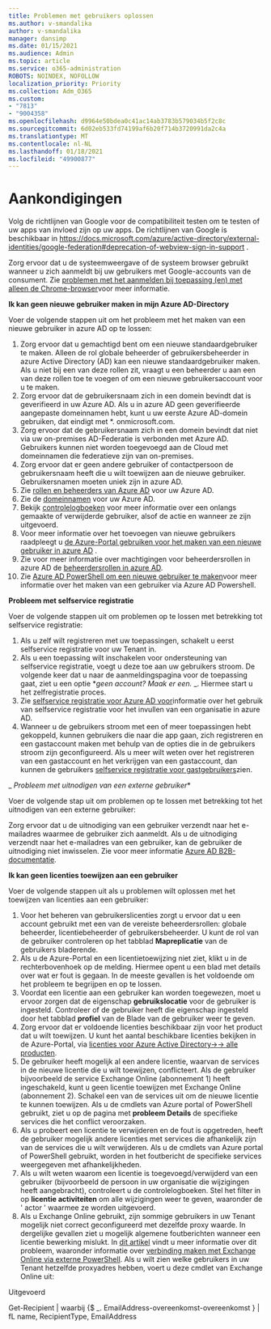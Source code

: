 ```yaml
---
title: Problemen met gebruikers oplossen
ms.author: v-smandalika
author: v-smandalika
manager: dansimp
ms.date: 01/15/2021
ms.audience: Admin
ms.topic: article
ms.service: o365-administration
ROBOTS: NOINDEX, NOFOLLOW
localization_priority: Priority
ms.collection: Adm_O365
ms.custom:
- "7813"
- "9004358"
ms.openlocfilehash: d9964e50bdea0c41ac14ab3783b579034b5f2c8c
ms.sourcegitcommit: 6d02eb533fd74199af6b20f714b3720991da2c4a
ms.translationtype: MT
ms.contentlocale: nl-NL
ms.lasthandoff: 01/18/2021
ms.locfileid: "49900877"
---
```

# <a name="announcements"></a>Aankondigingen

Volg de richtlijnen van Google voor de compatibiliteit testen om te testen of uw apps van invloed zijn op uw apps. De richtlijnen van Google is beschikbaar in https://docs.microsoft.com/azure/active-directory/external-identities/google-federation#deprecation-of-webview-sign-in-support .

Zorg ervoor dat u de systeemweergave of de systeem browser gebruikt wanneer u zich aanmeldt bij uw gebruikers met Google-accounts van de consument. Zie [problemen met het aanmelden bij toepassing (en) met alleen de Chrome-browser](https://docs.microsoft.com/office365/troubleshoot/miscellaneous/chrome-behavior-affects-applications)voor meer informatie.


**Ik kan geen nieuwe gebruiker maken in mijn Azure AD-Directory**

Voer de volgende stappen uit om het probleem met het maken van een nieuwe gebruiker in azure AD op te lossen:

1. Zorg ervoor dat u gemachtigd bent om een nieuwe standaardgebruiker te maken. Alleen de rol globale beheerder of gebruikersbeheerder in azure Active Directory (AD) kan een nieuwe standaardgebruiker maken. Als u niet bij een van deze rollen zit, vraagt u een beheerder u aan een van deze rollen toe te voegen of om een nieuwe gebruikersaccount voor u te maken.
2. Zorg ervoor dat de gebruikersnaam zich in een domein bevindt dat is geverifieerd in uw Azure AD. Als u in azure AD geen geverifieerde aangepaste domeinnamen hebt, kunt u uw eerste Azure AD-domein gebruiken, dat eindigt met *. onmicrosoft.com.
3. Zorg ervoor dat de gebruikersnaam zich in een domein bevindt dat niet via uw on-premises AD-Federatie is verbonden met Azure AD. Gebruikers kunnen niet worden toegevoegd aan de Cloud met domeinnamen die federatieve zijn van on-premises.
4. Zorg ervoor dat er geen andere gebruiker of contactpersoon de gebruikersnaam heeft die u wilt toewijzen aan de nieuwe gebruiker. Gebruikersnamen moeten uniek zijn in azure AD.
5. Zie [rollen en beheerders van Azure AD](https://ms.portal.azure.com/#blade/Microsoft_AAD_IAM/ActiveDirectoryMenuBlade/RolesAndAdministrators) voor uw Azure AD.
6. Zie de [domeinnamen](https://ms.portal.azure.com/#blade/Microsoft_AAD_IAM/ActiveDirectoryMenuBlade/Domains) voor uw Azure AD.
7. Bekijk [controlelogboeken](https://ms.portal.azure.com/#blade/Microsoft_AAD_IAM/ActiveDirectoryMenuBlade/Audit) voor meer informatie over een onlangs gemaakte of verwijderde gebruiker, alsof de actie en wanneer ze zijn uitgevoerd.
8. Voor meer informatie over het toevoegen van nieuwe gebruikers raadpleegt u [de Azure-Portal gebruiken voor het maken van een nieuwe gebruiker in azure AD](https://docs.microsoft.com/azure/active-directory/fundamentals/add-users-azure-active-directory) .
9. Zie voor meer informatie over machtigingen voor beheerdersrollen in azure AD de [beheerdersrollen in azure AD](https://docs.microsoft.com/azure/active-directory/roles/permissions-reference).
10. Zie [Azure AD PowerShell om een nieuwe gebruiker te maken](https://docs.microsoft.com/powershell/module/azuread/new-azureaduser)voor meer informatie over het maken van een gebruiker via Azure AD Powershell.

**Probleem met selfservice registratie**

Voer de volgende stappen uit om problemen op te lossen met betrekking tot selfservice registratie:

1. Als u zelf wilt registreren met uw toepassingen, schakelt u eerst selfservice registratie voor uw Tenant in. 
2. Als u een toepassing wilt inschakelen voor ondersteuning van selfservice registratie, voegt u deze toe aan uw gebruikers stroom. De volgende keer dat u naar de aanmeldingspagina voor de toepassing gaat, ziet u een optie **_geen account? Maak er een._* _. Hiermee start u het zelfregistratie proces.
3. Zie [selfservice registratie voor Azure AD voor](https://docs.microsoft.com/azure/active-directory/enterprise-users/directory-self-service-signup)informatie over het gebruik van selfservice registratie voor het invullen van een organisatie in azure AD.
4. Wanneer u de gebruikers stroom met een of meer toepassingen hebt gekoppeld, kunnen gebruikers die naar die app gaan, zich registreren en een gastaccount maken met behulp van de opties die in de gebruikers stroom zijn geconfigureerd. Als u meer wilt weten over het registreren van een gastaccount en het verkrijgen van een gastaccount, dan kunnen de gebruikers [selfservice registratie voor gastgebruikers](https://docs.microsoft.com/azure/active-directory/external-identities/self-service-sign-up-user-flow)zien.

_ *Probleem met uitnodigen van een externe gebruiker**

Voer de volgende stap uit om problemen op te lossen met betrekking tot het uitnodigen van een externe gebruiker:

Zorg ervoor dat u de uitnodiging van een gebruiker verzendt naar het e-mailadres waarmee de gebruiker zich aanmeldt. Als u de uitnodiging verzendt naar het e-mailadres van een gebruiker, kan de gebruiker de uitnodiging niet inwisselen. Zie voor meer informatie [Azure AD B2B-documentatie](https://docs.microsoft.com/azure/active-directory/external-identities/).

**Ik kan geen licenties toewijzen aan een gebruiker**

Voer de volgende stappen uit als u problemen wilt oplossen met het toewijzen van licenties aan een gebruiker:

1. Voor het beheren van gebruikerslicenties zorgt u ervoor dat u een account gebruikt met een van de vereiste beheerdersrollen: globale beheerder, licentiebeheerder of gebruikersbeheerder. U kunt de rol van de gebruiker controleren op het tabblad **Mapreplicatie** van de gebruikers bladerende.
2. Als u de Azure-Portal en een licentietoewijzing niet ziet, klikt u in de rechterbovenhoek op de melding. Hiermee opent u een blad met details over wat er fout is gegaan. In de meeste gevallen is het voldoende om het probleem te begrijpen en op te lossen.
3. Voordat een licentie aan een gebruiker kan worden toegewezen, moet u ervoor zorgen dat de eigenschap **gebruikslocatie** voor de gebruiker is ingesteld. Controleer of de gebruiker heeft die eigenschap ingesteld door het tabblad **profiel** van de Blade van de gebruiker weer te geven.
4. Zorg ervoor dat er voldoende licenties beschikbaar zijn voor het product dat u wilt toewijzen. U kunt het aantal beschikbare licenties bekijken in de Azure-Portal, via [licenties voor Azure Active Directory->-> alle producten](https://ms.portal.azure.com/#blade/Microsoft_AAD_IAM/LicensesMenuBlade/Products).
5. De gebruiker heeft mogelijk al een andere licentie, waarvan de services in de nieuwe licentie die u wilt toewijzen, conflicteert. Als de gebruiker bijvoorbeeld de service Exchange Online (abonnement 1) heeft ingeschakeld, kunt u geen licentie toewijzen met Exchange Online (abonnement 2). Schakel een van de services uit om de nieuwe licentie te kunnen toewijzen. Als u de cmdlets van Azure portal of PowerShell gebruikt, ziet u op de pagina met **probleem Details** de specifieke services die het conflict veroorzaken.
6. Als u probeert een licentie te verwijderen en de fout is opgetreden, heeft de gebruiker mogelijk andere licenties met services die afhankelijk zijn van de services die u wilt verwijderen. Als u de cmdlets van Azure portal of PowerShell gebruikt, worden in het foutbericht de specifieke services weergegeven met afhankelijkheden.
7. Als u wilt weten waarom een licentie is toegevoegd/verwijderd van een gebruiker (bijvoorbeeld de persoon in uw organisatie die wijzigingen heeft aangebracht), controleert u de controlelogboeken. Stel het filter in op **licentie activiteiten** om alle wijzigingen weer te geven, waaronder de ' actor ' waarmee ze worden uitgevoerd.
8. Als u Exchange Online gebruikt, zijn sommige gebruikers in uw Tenant mogelijk niet correct geconfigureerd met dezelfde proxy waarde. In dergelijke gevallen ziet u mogelijk algemene foutberichten wanneer een licentie bewerking mislukt. In [dit artikel](https://docs.microsoft.com/exchange/troubleshoot/administration/proxy-address-being-used) vindt u meer informatie over dit probleem, waaronder informatie over [verbinding maken met Exchange Online via externe PowerShell](https://docs.microsoft.com/powershell/exchange/connect-to-exchange-online-powershell). Als u wilt zien welke gebruikers in uw Tenant hetzelfde proxyadres hebben, voert u deze cmdlet van Exchange Online uit:

Uitgevoerd

Get-Recipient | waarbij {$ _. EmailAddress-overeenkomst-overeenkomst <user principal name> } | fL name, RecipientType, EmailAddress






